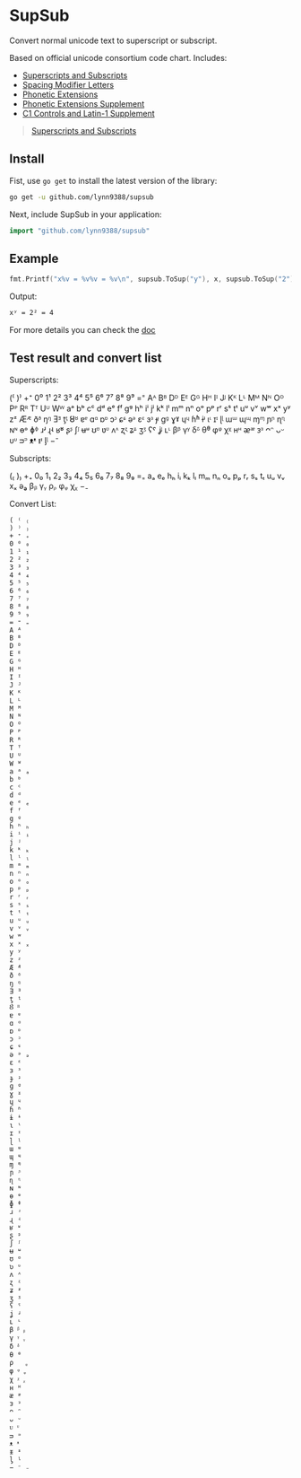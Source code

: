 # SupSub

Convert normal unicode text to superscript or subscript.

Based on official unicode consortium code chart. Includes:
- [Superscripts and Subscripts](https://www.unicode.org/charts/PDF/U2070.pdf)
- [Spacing Modifier Letters](https://www.unicode.org/charts/PDF/U02B0.pdf)
- [Phonetic Extensions](https://www.unicode.org/charts/PDF/U1D00.pdf)
- [Phonetic Extensions Supplement](https://www.unicode.org/charts/PDF/U1D80.pdf)
- [C1 Controls and Latin-1 Supplement](https://www.unicode.org/charts/PDF/U0080.pdf)

> [Superscripts and Subscripts](https://en.wikipedia.org/wiki/Superscripts_and_Subscripts)

## Install

Fist, use `go get` to install the latest version of the library:

```sh
go get -u github.com/lynn9388/supsub
```

Next, include SupSub in your application:

```go
import "github.com/lynn9388/supsub"
```

## Example

```go
fmt.Printf("x%v = %v%v = %v\n", supsub.ToSup("y"), x, supsub.ToSup("2"), math.Pow(2.0, 2.0))
```

Output:
```sh
xʸ = 2² = 4
```

For more details you can check the [doc](https://godoc.org/github.com/lynn9388/supsub)

## Test result and convert list

Superscripts:

(⁽ )⁾ +⁺ 0⁰ 1¹ 2² 3³ 4⁴ 5⁵ 6⁶ 7⁷ 8⁸ 9⁹ =⁼ Aᴬ Bᴮ Dᴰ Eᴱ Gᴳ Hᴴ Iᴵ Jᴶ Kᴷ Lᴸ Mᴹ Nᴺ Oᴼ Pᴾ Rᴿ Tᵀ Uᵁ Wᵂ aᵃ bᵇ cᶜ dᵈ eᵉ fᶠ gᵍ hʰ iⁱ jʲ kᵏ lˡ mᵐ nⁿ oᵒ pᵖ rʳ sˢ tᵗ uᵘ vᵛ wʷ xˣ yʸ zᶻ Æᴭ ðᶞ ŋᵑ Ǝᴲ ƫᶵ Ȣᴽ ɐᵄ ɑᵅ ɒᶛ ɔᵓ ɕᶝ əᵊ ɛᵋ ɜᶟ ɟᶡ ɡᶢ ɣˠ ɥᶣ ɦʱ ɨᶤ ɩᶥ ɪᶦ ɭᶩ ɯᵚ ɰᶭ ɱᶬ ɲᶮ ɳᶯ ɴᶰ ɵᶱ ɸᶲ ɹʴ ɻʵ ʁʶ ʂᶳ ʃᶴ ʉᶶ ʊᶷ ʋᶹ ʌᶺ ʐᶼ ʑᶽ ʒᶾ ʕˤ ʝᶨ ʟᶫ βᵝ γᵞ δᵟ θᶿ φᵠ χᵡ нᵸ ᴂᵆ ᴈᵌ ᴖᵔ ᴗᵕ ᴜᶸ ᴝᵙ ᴥᵜ ᵻᶧ ᶅᶪ −⁻

Subscripts:

(₍ )₎ +₊ 0₀ 1₁ 2₂ 3₃ 4₄ 5₅ 6₆ 7₇ 8₈ 9₉ =₌ aₐ eₑ hₕ iᵢ kₖ lₗ mₘ nₙ oₒ pₚ rᵣ sₛ tₜ uᵤ vᵥ xₓ əₔ βᵦ γᵧ ρᵨ φᵩ χᵪ −₋

Convert List:

```text
( ⁽ ₍
) ⁾ ₎
+ ⁺ ₊
0 ⁰ ₀
1 ¹ ₁
2 ² ₂
3 ³ ₃
4 ⁴ ₄
5 ⁵ ₅
6 ⁶ ₆
7 ⁷ ₇
8 ⁸ ₈
9 ⁹ ₉
= ⁼ ₌
A ᴬ
B ᴮ
D ᴰ
E ᴱ
G ᴳ
H ᴴ
I ᴵ
J ᴶ
K ᴷ
L ᴸ
M ᴹ
N ᴺ
O ᴼ
P ᴾ
R ᴿ
T ᵀ
U ᵁ
W ᵂ
a ᵃ ₐ
b ᵇ
c ᶜ
d ᵈ
e ᵉ ₑ
f ᶠ
g ᵍ
h ʰ ₕ
i ⁱ ᵢ
j ʲ
k ᵏ ₖ
l ˡ ₗ
m ᵐ ₘ
n ⁿ ₙ
o ᵒ ₒ
p ᵖ ₚ
r ʳ ᵣ
s ˢ ₛ
t ᵗ ₜ
u ᵘ ᵤ
v ᵛ ᵥ
w ʷ
x ˣ ₓ
y ʸ
z ᶻ
Æ ᴭ
ð ᶞ
ŋ ᵑ
Ǝ ᴲ
ƫ ᶵ
Ȣ ᴽ
ɐ ᵄ
ɑ ᵅ
ɒ ᶛ
ɔ ᵓ
ɕ ᶝ
ə ᵊ ₔ
ɛ ᵋ
ɜ ᶟ
ɟ ᶡ
ɡ ᶢ
ɣ ˠ
ɥ ᶣ
ɦ ʱ
ɨ ᶤ
ɩ ᶥ
ɪ ᶦ
ɭ ᶩ
ɯ ᵚ
ɰ ᶭ
ɱ ᶬ
ɲ ᶮ
ɳ ᶯ
ɴ ᶰ
ɵ ᶱ
ɸ ᶲ
ɹ ʴ
ɻ ʵ
ʁ ʶ
ʂ ᶳ
ʃ ᶴ
ʉ ᶶ
ʊ ᶷ
ʋ ᶹ
ʌ ᶺ
ʐ ᶼ
ʑ ᶽ
ʒ ᶾ
ʕ ˤ
ʝ ᶨ
ʟ ᶫ
β ᵝ ᵦ
γ ᵞ ᵧ
δ ᵟ
θ ᶿ
ρ   ᵨ
φ ᵠ ᵩ
χ ᵡ ᵪ
н ᵸ
ᴂ ᵆ
ᴈ ᵌ
ᴖ ᵔ
ᴗ ᵕ
ᴜ ᶸ
ᴝ ᵙ
ᴥ ᵜ
ᵻ ᶧ
ᶅ ᶪ
− ⁻ ₋
```